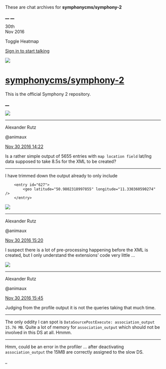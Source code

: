 These are chat archives for **symphonycms/symphony-2**

[__](/symphonycms/symphony-2/archives/2016/12/01)
[__](/symphonycms/symphony-2/archives/2016/11/29)

30th  
Nov 2016

Toggle Heatmap

[Sign in to start talking](/login?action=login&button=archive-login)

![](https://avatars-02.gitter.im/group/iv/3/57542c45c43b8c601977197e?s=48)

#  [symphonycms/symphony-2](/symphonycms/symphony-2)

This is the official Symphony 2 repository.

[ __ ](/orgs/symphonycms/rooms "More symphonycms rooms" )

![](https://avatars2.githubusercontent.com/u/446874?v=3&s=30)

__ __

Alexander Rutz

@animaux

[Nov 30 2016
14:22](https://gitter.im/symphonycms/symphony-2?at=583ee0a016207f7b0ec4fc17 ""
)

Is a rather simple output of 5655 entries with `map location field` lat/lng
data supposed to take 8.5s for the XML to be created?

__ __

I have trimmed down the output already to only include

    
    
        <entry id="627">
            <geo latitude="50.9802318997855" longitude="11.330360590274" />
        </entry>

![](https://avatars2.githubusercontent.com/u/446874?v=3&s=30)

__ __

Alexander Rutz

@animaux

[Nov 30 2016
15:20](https://gitter.im/symphonycms/symphony-2?at=583eee3e89d179bf4de44a07 ""
)

I suspect there is a lot of pre-processing happening before the XML is
created, but I only understand the extensions’ code very little …

![](https://avatars2.githubusercontent.com/u/446874?v=3&s=30)

__ __

Alexander Rutz

@animaux

[Nov 30 2016
15:45](https://gitter.im/symphonycms/symphony-2?at=583ef4168255fe6b76e9a50f ""
)

Judging from the profile output it is not the queries taking that much time.

__ __

The only oddity I can spot is `DataSourcePostExecute: association_output 15.76
MB`. Quite a lot of memory for `association_output` which should not be
involved in this DS at all. Hmmm.

__ __

Hmm, could be an error in the profiler … after deactivating
`association_output` the 15MB are correctly assigned to the slow DS.

_


